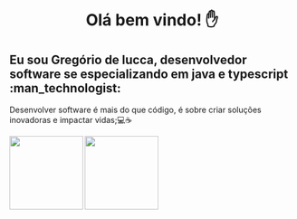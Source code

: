<h1 align="center">Olá bem vindo! ✋</h1>
<h2>Eu sou Gregório de lucca, desenvolvedor software se especializando em java e typescript :man_technologist:  </h2>
<p>Desenvolver software é mais do que código, é sobre criar soluções inovadoras e impactar vidas;💻☕</p>

<img height="130em" align="left"   src="https://github-readme-stats.vercel.app/api/top-langs/?username=gregoriodelucca&theme=dracula&hide_border=false&&layout=compact"/>
<img  height="130em" align="center"   src="https://github-readme-stats.vercel.app/api?username=gregoriodelucca&count_private=true&include_all_commits=true&show_icons=true&theme=dracula&hide_border=false&show_owner=true"/>






